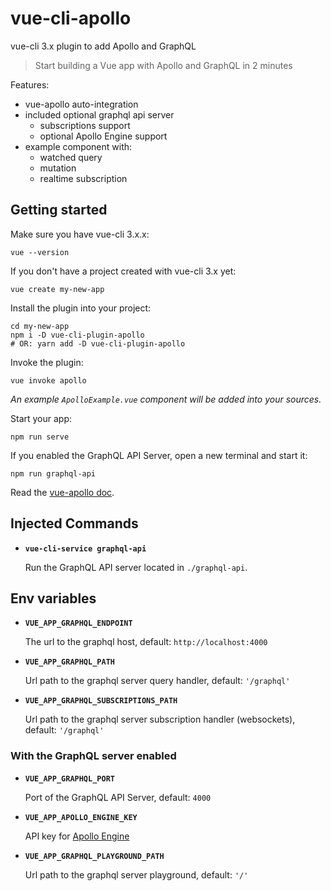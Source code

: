 # vue-cli-apollo

vue-cli 3.x plugin to add Apollo and GraphQL

> Start building a Vue app with Apollo and GraphQL in 2 minutes

Features:

- vue-apollo auto-integration
- included optional graphql api server
  - subscriptions support
  - optional Apollo Engine support
- example component with:
  - watched query
  - mutation
  - realtime subscription

## Getting started

Make sure you have vue-cli 3.x.x:

```
vue --version
```

If you don't have a project created with vue-cli 3.x yet:

```
vue create my-new-app
```

Install the plugin into your project:

```
cd my-new-app
npm i -D vue-cli-plugin-apollo
# OR: yarn add -D vue-cli-plugin-apollo
```

Invoke the plugin:

```
vue invoke apollo
```

*An example `ApolloExample.vue` component will be added into your sources.*

Start your app:

```
npm run serve
```

If you enabled the GraphQL API Server, open a new terminal and start it:

```
npm run graphql-api
```

Read the [vue-apollo doc](https://github.com/Akryum/vue-apollo).

## Injected Commands

- **`vue-cli-service graphql-api`**

  Run the GraphQL API server located in `./graphql-api`.

## Env variables

- **`VUE_APP_GRAPHQL_ENDPOINT`**

  The url to the graphql host, default: `http://localhost:4000`

- **`VUE_APP_GRAPHQL_PATH`**

  Url path to the graphql server query handler, default: `'/graphql'`

- **`VUE_APP_GRAPHQL_SUBSCRIPTIONS_PATH`**

  Url path to the graphql server subscription handler (websockets), default: `'/graphql'`

### With the GraphQL server enabled

- **`VUE_APP_GRAPHQL_PORT`**

  Port of the GraphQL API Server, default: `4000`

- **`VUE_APP_APOLLO_ENGINE_KEY`**

  API key for [Apollo Engine](https://engine.apollographql.com)

- **`VUE_APP_GRAPHQL_PLAYGROUND_PATH`**

  Url path to the graphql server playground, default: `'/'`
